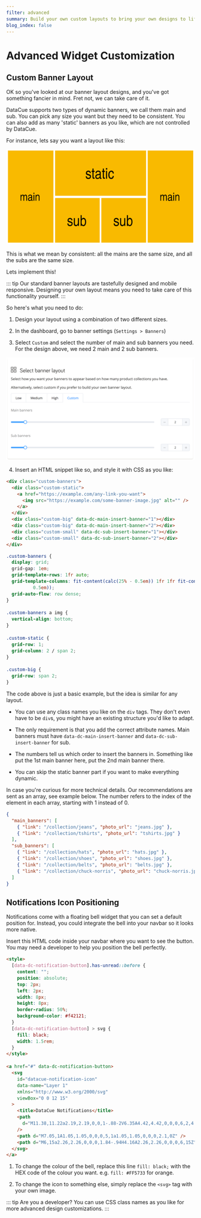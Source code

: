 ```yaml
---
filter: advanced
summary: Build your own custom layouts to bring your own designs to life instead of using our standard recommendation widgets.
blog_index: false
---
```


# Advanced Widget Customization

## Custom Banner Layout

OK so you've looked at our banner layout designs, and you've got something fancier in mind. Fret not, we can take care of it.

DataCue supports two types of dynamic banners, we call them main and sub. You can pick any size you want but they need to be consistent. You can also add as many 'static' banners as you like, which are not controlled by DataCue.

For instance, lets say you want a layout like this:

![Custom Layout](./images/custom-layout.png)

This is what we mean by consistent: all the mains are the same size, and all the subs are the same size.

Lets implement this!

::: tip
Our standard banner layouts are tastefully designed and mobile responsive. Designing your own layout means you need to take care of this functionality yourself.
:::

So here's what you need to do:

1. Design your layout using a combination of two different sizes.

2. In the dashboard, go to banner settings (`Settings > Banners`)

3. Select `Custom` and select the number of main and sub banners you need. For the design above, we need 2 main and 2 sub banners.

![Banner Settings](./images/banner-settings.png)

4. Insert an HTML snippet like so, and style it with CSS as you like:

```html
<div class="custom-banners">
  <div class="custom-static">
    <a href="https://example.com/any-link-you-want">
      <img src="https://example.com/some-banner-image.jpg" alt="" />
    </a>
  </div>
  <div class="custom-big" data-dc-main-insert-banner="1"></div>
  <div class="custom-big" data-dc-main-insert-banner="2"></div>
  <div class="custom-small" data-dc-sub-insert-banner="1"></div>
  <div class="custom-small" data-dc-sub-insert-banner="2"></div>
</div>
```

```css
.custom-banners {
  display: grid;
  grid-gap: 1em;
  grid-template-rows: 1fr auto;
  grid-template-columns: fit-content(calc(25% - 0.5em)) 1fr 1fr fit-content(calc(25% -
          0.5em));
  grid-auto-flow: row dense;
}

.custom-banners a img {
  vertical-align: bottom;
}

.custom-static {
  grid-row: 1;
  grid-column: 2 / span 2;
}

.custom-big {
  grid-row: span 2;
}
```

The code above is just a basic example, but the idea is similar for any layout.

- You can use any class names you like on the `div` tags. They don't even have to be `div`s, you might have an existing structure you'd like to adapt.

- The only requirement is that you add the correct attribute names. Main banners must have `data-dc-main-insert-banner` and `data-dc-sub-insert-banner` for sub.

- The numbers tell us which order to insert the banners in. Something like put the 1st main banner here, put the 2nd main banner there.

- You can skip the static banner part if you want to make everything dynamic.

In case you're curious for more technical details. Our recommendations are sent as an array, see example below. The number refers to the index of the element in each array, starting with 1 instead of 0.

```json
{
  "main_banners": [
    { "link": "/collection/jeans", "photo_url": "jeans.jpg" },
    { "link": "/collection/tshirts", "photo_url": "tshirts.jpg" }
  ],
  "sub_banners": [
    { "link": "/collection/hats", "photo_url": "hats.jpg" },
    { "link": "/collection/shoes", "photo_url": "shoes.jpg" },
    { "link": "/collection/belts", "photo_url": "belts.jpg" },
    { "link": "/collection/chuck-norris", "photo_url": "chuck-norris.jpg" }
  ]
}
```

## Notifications Icon Positioning

Notifications come with a floating bell widget that you can set a default position for. Instead, you could integrate the bell into your navbar so it looks more native.

Insert this HTML code inside your navbar where you want to see the button. You may need a developer to help you position the bell perfectly.

```html
<style>
  [data-dc-notification-button].has-unread::before {
    content: "";
    position: absolute;
    top: 2px;
    left: 2px;
    width: 8px;
    height: 8px;
    border-radius: 50%;
    background-color: #f42121;
  }
  [data-dc-notification-button] > svg {
    fill: black;
    width: 1.5rem;
  }
</style>

<a href="#" data-dc-notification-button>
  <svg
    id="datacue-notification-icon"
    data-name="Layer 1"
    xmlns="http://www.w3.org/2000/svg"
    viewBox="0 0 12 15"
  >
    <title>DataCue Notifications</title>
    <path
      d="M11.38,11.22a2.19,2.19,0,0,1-.88-2V6.35A4.42,4.42,0,0,0,6,2,4.42,4.42,0,0,0,1.5,6.35V9.23a2.19,2.19,0,0,1-.88,2A1.26,1.26,0,0,0,0,12.32v0a1.23,1.23,0,0,0,1.26,1.22h9.48A1.23,1.23,0,0,0,12,12.35v0A1.26,1.26,0,0,0,11.38,11.22Z"
    />
    <path d="M7.05,1A1.05,1.05,0,0,0,5,1a1.05,1.05,0,0,0,2.1,0Z" />
    <path d="M6,15a2.26,2.26,0,0,0,1.84-.94H4.16A2.26,2.26,0,0,0,6,15Z" />
  </svg>
</a>
```

1. To change the colour of the bell, replace this line
   `fill: black;`
   with the HEX code of the colour you want. e.g. `fill: #FF5733` for orange.

2. To change the icon to something else, simply replace the `<svg>` tag with your own image.

::: tip
Are you a developer? You can use CSS class names as you like for more advanced design customizations.
:::
